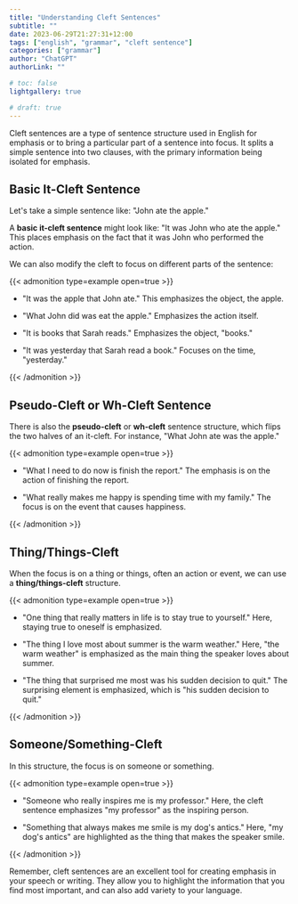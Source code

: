 ```yaml
---
title: "Understanding Cleft Sentences"
subtitle: ""
date: 2023-06-29T21:27:31+12:00
tags: ["english", "grammar", "cleft sentence"]
categories: ["grammar"]
author: "ChatGPT"
authorLink: ""

# toc: false
lightgallery: true

# draft: true
---
```


Cleft sentences are a type of sentence structure used in English for emphasis or to bring a particular part of a sentence into focus. It splits a simple sentence into two clauses, with the primary information being isolated for emphasis.

<!--more-->

## Basic It-Cleft Sentence

Let's take a simple sentence like: "John ate the apple."

A **basic it-cleft sentence** might look like: "It was John who ate the apple." This places emphasis on the fact that it was John who performed the action.

We can also modify the cleft to focus on different parts of the sentence:

{{< admonition type=example open=true >}}

- "It was the apple that John ate." This emphasizes the object, the apple.

- "What John did was eat the apple." Emphasizes the action itself.

- "It is books that Sarah reads." Emphasizes the object, "books."

- "It was yesterday that Sarah read a book." Focuses on the time, "yesterday."

{{< /admonition >}}

## Pseudo-Cleft or Wh-Cleft Sentence

There is also the **pseudo-cleft** or **wh-cleft** sentence structure, which flips the two halves of an it-cleft. For instance, "What John ate was the apple."

{{< admonition type=example open=true >}}

- "What I need to do now is finish the report." The emphasis is on the action of finishing the report.

- "What really makes me happy is spending time with my family." The focus is on the event that causes happiness.

{{< /admonition >}}

## Thing/Things-Cleft

When the focus is on a thing or things, often an action or event, we can use a **thing/things-cleft** structure.

{{< admonition type=example open=true >}}

- "One thing that really matters in life is to stay true to yourself." Here, staying true to oneself is emphasized.

- "The thing I love most about summer is the warm weather." Here, "the warm weather" is emphasized as the main thing the speaker loves about summer.

- "The thing that surprised me most was his sudden decision to quit." The surprising element is emphasized, which is "his sudden decision to quit."

{{< /admonition >}}

## Someone/Something-Cleft

In this structure, the focus is on someone or something. 

{{< admonition type=example open=true >}}

- "Someone who really inspires me is my professor." Here, the cleft sentence emphasizes "my professor" as the inspiring person.

- "Something that always makes me smile is my dog's antics." Here, "my dog's antics" are highlighted as the thing that makes the speaker smile.

{{< /admonition >}}

Remember, cleft sentences are an excellent tool for creating emphasis in your speech or writing. They allow you to highlight the information that you find most important, and can also add variety to your language.